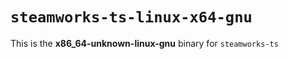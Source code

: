 # `steamworks-ts-linux-x64-gnu`

This is the **x86_64-unknown-linux-gnu** binary for `steamworks-ts`
